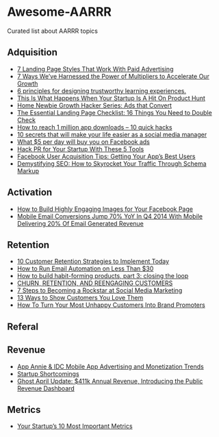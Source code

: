 # Awesome-AARRR
Curated list about AARRR topics

## Adquisition
 - [7 Landing Page Styles That Work With Paid Advertising](http://www.adbeat.com/blog/7-landing-page-styles-that-work-with-paid-advertising)
 - [7 Ways We’ve Harnessed the Power of Multipliers to Accelerate Our Growth](https://www.groovehq.com/blog/business-growth-multipliers)
 - [6 principles for designing trustworthy learning experiences.](https://medium.com/@manicho/6-principles-for-designing-delightful-learning-experiences-d93dc534881d)
 - [This Is What Happens When Your Startup Is A Hit On Product Hunt](http://www.fastcolabs.com/3039025/this-is-what-happens-when-your-startup-is-a-hit-on-product-hunt)
 - [Home
Newbie Growth Hacker Series: Ads that Convert](http://blog.crazyegg.com/2014/10/31/newbie-growth-hacker-series-ads/)
 - [The Essential Landing Page Checklist: 16 Things You Need to Double Check](http://blog.hubspot.com/marketing/landing-page-checklist)
 - [How to reach 1 million app downloads – 10 quick hacks
](http://yourstory.com/2015/05/10-quick-hacks/)
 - [10 secrets that will make your life easier as a social media manager](http://thenextweb.com/socialmedia/2015/05/31/10-secrets-that-will-make-your-life-easier-as-a-social-media-manager/)
 - [What $5 per day will buy you on Facebook ads](http://thenextweb.com/socialmedia/2015/05/31/what-5-per-day-will-buy-you-on-facebook-ads/)
 - [Hack PR for Your Startup With These 5 Tools](http://www.entrepreneur.com/article/247241)
 - [Facebook User Acquisition Tips: Getting Your App’s Best Users](http://blog.appannie.com/facebook-ads-tips-getting-your-apps-best-users/)
 - [Demystifying SEO: How to Skyrocket Your Traffic Through Schema Markup](http://www.quicksprout.com/2015/09/11/how-to-skyrocket-your-rankings-overnight-by-implementing-schema-markup/)

## Activation
 - [How to Build Highly Engaging Images for Your Facebook Page](http://www.digitalmarketer.com/engaging-images-facebook-page)
 - [Mobile Email Conversions Jump 70% YoY In Q4 2014 With Mobile Delivering 20% Of Email Generated Revenue](http://marketingland.com/mobile-email-conversions-jump-70-yoy-in-q4-2014-with-mobile-delivering-20-of-email-generated-revenue-report-123373)

## Retention

- [10 Customer Retention Strategies to Implement Today](https://www.groovehq.com/support/customer-retention-strategies)
- [How to Run Email Automation on Less Than $30](http://www.matthewbarby.com/email-automation/)
- [How to build habit-forming products, part 3: closing the loop](http://blog.invisionapp.com/how-to-build-habit-forming-products-part-3-closing-the-loop/)
- [CHURN, RETENTION, AND REENGAGING CUSTOMERS](http://blog.intercom.io/churn-retention-and-reengaging-customers/)
- [7 Steps to Becoming a Rockstar at Social Media Marketing](http://www.jeffbullas.com/2014/10/30/7-steps-to-becoming-a-rockstar-at-social-media-marketing/)
- [13 Ways to Show Customers You Love Them](http://www.entrepreneur.com/article/246505)
- [How To Turn Your Most Unhappy Customers Into Brand Promoters](https://www.groovehq.com/support/dealing-with-unhappy-customers)

## Referal

## Revenue
 - [App Annie & IDC Mobile App Advertising and Monetization Trends](http://blog.appannie.com/mobile-app-advertising-and-monetization-trends-2013-2018)
 - [Startup Shortcomings](https://www.groovehq.com/support/startup-shortcomings)
 - [Ghost April Update: $411k Annual Revenue, Introducing the Public Revenue Dashboard](http://blog.ghost.org/april-2015-update/)

## Metrics
 - [Your Startup’s 10 Most Important Metrics](http://tomtunguz.com/your-startups-10-most-important-metrics/)
